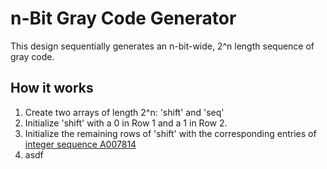 # n-Bit Gray Code Generator
This design sequentially generates an n-bit-wide, 2^n length sequence of gray code.

## How it works
1. Create two arrays of length 2^n: 'shift' and 'seq'
2. Initialize 'shift' with a 0 in Row 1 and a 1 in Row 2.
3. Initialize the remaining rows of 'shift' with the corresponding entries of [integer sequence A007814](https://oeis.org/A007814)
  3. asdf
